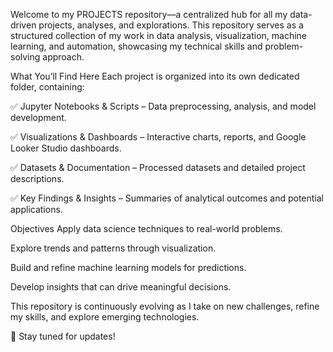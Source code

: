 Welcome to my PROJECTS repository—a centralized hub for all my data-driven projects, analyses, and explorations. This repository serves as a structured collection of my work in data analysis, visualization, machine learning, and automation, showcasing my technical skills and problem-solving approach.

What You’ll Find Here
Each project is organized into its own dedicated folder, containing:

✅ Jupyter Notebooks & Scripts – Data preprocessing, analysis, and model development.

✅ Visualizations & Dashboards – Interactive charts, reports, and Google Looker Studio dashboards.

✅ Datasets & Documentation – Processed datasets and detailed project descriptions.

✅ Key Findings & Insights – Summaries of analytical outcomes and potential applications.

Objectives
Apply data science techniques to real-world problems.

Explore trends and patterns through visualization.

Build and refine machine learning models for predictions.

Develop insights that can drive meaningful decisions.

This repository is continuously evolving as I take on new challenges, refine my skills, and explore emerging technologies.

🚀 Stay tuned for updates!
